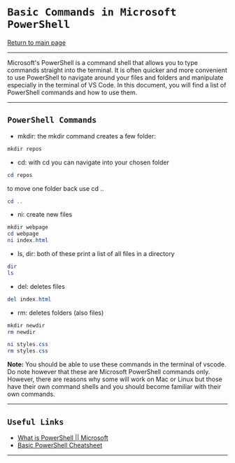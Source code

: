 # `Basic Commands in Microsoft PowerShell`

[Return to main page](README.md)

---

Microsoft's PowerShell is a command shell that allows you to type commands straight into the terminal. It is often quicker and more convenient to use PowerShell to navigate around your files and folders and manipulate especially in the terminal of VS Code. In this document, you will find a list of PowerShell commands and how to use them.

---

## `PowerShell Commands`

- mkdir: the mkdir command creates a few folder:

```powershell
mkdir repos
```

- cd: with cd you can navigate into your chosen folder

```powershell
cd repos
```

to move one folder back use cd ..

```powershell
cd ..
```

- ni: create new files

```powershell
mkdir webpage
cd webpage
ni index.html
```

- ls, dir: both of these print a list of all files in a directory

```powershell
dir
ls
```

- del: deletes files

```powershell
del index.html
```

- rm: deletes folders (also files)

```powershell
mkdir newdir
rm newdir
```

```powershell
ni styles.css
rm styles.css
```

**Note:** You should be able to use these commands in the terminal of vscode. Do note however that these are Microsoft PowerShell commands only. However, there are reasons why some will work on Mac or Linux but those have their own command shells and you should become familiar with their own commands.

---

## `Useful Links`

- [What is PowerShell || Microsoft](https://learn.microsoft.com/en-us/powershell/scripting/overview?view=powershell-7.3)
- [Basic PowerShell Cheatsheet](https://www.comparitech.com/net-admin/powershell-cheat-sheet/)

---
